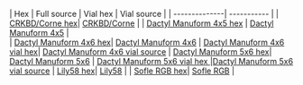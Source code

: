 | Hex           | Full source | Vial hex | Vial source |
| --------------| ----------- |
| [CRKBD/Corne hex](https://github.com/ergohaven/keymap_hub/tree/main/corne)| [CRKBD/Corne](https://github.com/ergohaven/qmk_firmware/tree/master/keyboards/crkbd/keymaps/eh) | 
| [Dactyl Manuform 4x5 hex](https://github.com/ergohaven/keymap_hub/tree/main/dm-4x5)  | [Dactyl Manuform 4x5](https://github.com/ergohaven/qmk_firmware/tree/master/keyboards/handwired/dactyl_manuform/4x5/keymaps/eh) |   
| [Dactyl Manuform 4x6 hex](https://github.com/ergohaven/keymap_hub/tree/main/dm-4x6)| [Dactyl Manuform 4x6](https://github.com/ergohaven/qmk_firmware/tree/master/keyboards/handwired/dactyl_manuform/4x6/keymaps/eh) | [Dactyl Manuform 4x6 vial hex](https://github.com/ergohaven/keymap_hub/tree/main/dm-4x6/4x6-vial)| [Dactyl Manuform 4x6 vial source](https://github.com/ergohaven/vial-qmk/tree/master/keyboards/handwired/dactyl_manuform/4x6/keymaps/eh) 
| [Dactyl Manuform 5x6 hex](https://github.com/ergohaven/keymap_hub/tree/main/dm-5x6)| [Dactyl Manuform 5x6](https://github.com/ergohaven/qmk_firmware/tree/master/keyboards/handwired/dactyl_manuform/5x6/keymaps/eh) | [Dactyl Manuform 5x6 vial hex ](https://github.com/ergohaven/keymap_hub/tree/main/dm-5x6/5x6-vial)|[Dactyl Manuform 5x6 vial source](https://github.com/ergohaven/vial-qmk/tree/master/keyboards/handwired/dactyl_manuform/5x6/keymaps/eh)
| [Lily58 hex](https://github.com/ergohaven/keymap_hub/tree/main/lily58)| [Lily58](https://github.com/ergohaven/qmk_firmware/tree/master/keyboards/lily58/keymaps/eh) |
| [Sofle RGB hex](https://github.com/ergohaven/keymap_hub/tree/main/sofle)| [Sofle RGB](https://github.com/ergohaven/qmk_firmware/tree/master/keyboards/sofle/keymaps/ehrgb) |
